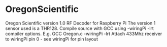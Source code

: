 # OregonScientific
Oregon Scientific version 1.0 RF Decoder for Raspberry Pi 
The version 1 sensor used is a THR128.
Compile source with GCC using -wiringPi -lrt compiler options.
E.g. GCC Oregon.c -wiringPi -lrt
Attach 433Mhz receiver to wiringPi pin 0 - see wiringPi for pin layout

